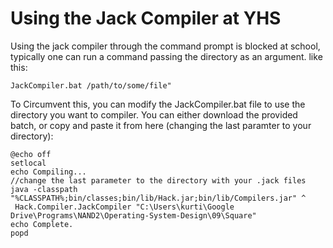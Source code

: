 # Using the Jack Compiler at YHS
 Using the jack compiler through the command prompt is blocked at school, typically one can run a command passing the directory as an argument. like this:

    JackCompiler.bat /path/to/some/file"

 To Circumvent this, you can modify the JackCompiler.bat file to use the directory you want to compiler. You can either download the provided batch, or copy and paste it from here (changing the last paramter to your directory):

    @echo off
    setlocal
    echo Compiling...
    //change the last parameter to the directory with your .jack files
    java -classpath "%CLASSPATH%;bin/classes;bin/lib/Hack.jar;bin/lib/Compilers.jar" ^
     Hack.Compiler.JackCompiler "C:\Users\kurti\Google Drive\Programs\NAND2\Operating-System-Design\09\Square"
    echo Complete.
    popd

